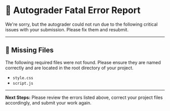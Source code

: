 # 🚨 Autograder Fatal Error Report

We're sorry, but the autograder could not run due to the following critical issues with your submission. Please fix them and resubmit.

---
## 📁 Missing Files
The following required files were not found. Please ensure they are named correctly and are located in the root directory of your project.

- ` style.css `
- ` script.js `


---

**Next Steps:** Please review the errors listed above, correct your project files accordingly, and submit your work again.